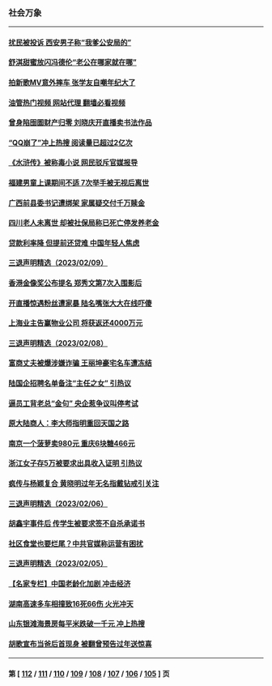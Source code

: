 ### 社会万象
---
#### [扰民被投诉 西安男子称“我爹公安局的”](../../pages/ncid282/n13927394.md?02112045) 
#### [舒淇甜蜜放闪冯德伦“老公在哪家就在哪”](../../pages/ncid282/n13927303.md?02112045) 
#### [拍新歌MV意外摔车 张学友自嘲年纪大了](../../pages/ncid282/n13927257.md?02112045) 
#### [油管热门视频 网站代理 翻墙必看视频](http://138.2.39.72:81/youtube.html?epic-marker?02112045)
#### [曾身陷囹圄财产归零 刘晓庆开直播卖书法作品](../../pages/ncid282/n13927287.md?02112045) 
#### [“QQ崩了”冲上热搜 阅读量已超过2亿次](../../pages/ncid282/n13926976.md?02112045) 
#### [《水浒传》被称毒小说 网民驳斥官媒报导](../../pages/ncid282/n13926922.md?02112045) 
#### [福建男童上课期间不适 7次举手被无视后离世](../../pages/ncid282/n13927029.md?02112045) 
#### [广西前县委书记遭绑架 家属疑交付千万赎金](../../pages/ncid282/n13926893.md?02112045) 
#### [四川老人未离世 却被社保局称已死亡停发养老金](../../pages/ncid282/n13926690.md?02112045) 
#### [贷款利率降 但提前还贷难 中国年轻人焦虑](../../pages/ncid282/n13926729.md?02112045) 
#### [三退声明精选（2023/02/09）](../../pages/ncid282/n13926715.md?02112045) 
#### [香港金像奖公布提名 郑秀文第7次入围影后](../../pages/ncid282/n13926523.md?02112045) 
#### [开直播惊遇粉丝遭家暴 陆名嘴张大大在线吓傻](../../pages/ncid282/n13926541.md?02112045) 
#### [上海业主告赢物业公司 将获返还4000万元](../../pages/ncid282/n13926083.md?02112045) 
#### [三退声明精选（2023/02/08）](../../pages/ncid282/n13925891.md?02112045) 
#### [富商丈夫被爆涉嫌诈骗 王丽坤豪宅名车遭冻结](../../pages/ncid282/n13925663.md?02112045) 
#### [陆国企招聘名单备注“主任之女” 引热议](../../pages/ncid282/n13925388.md?02112045) 
#### [逼员工背老总“金句” 央企惹争议叫停考试](../../pages/ncid282/n13925009.md?02112045) 
#### [原大陆商人：李大师指明重回天国之路](../../pages/ncid282/n13924994.md?02112045) 
#### [南京一个菠萝卖980元 重庆6块糖466元](../../pages/ncid282/n13924532.md?02112045) 
#### [浙江女子存5万被要求出具收入证明 引热议](../../pages/ncid282/n13924442.md?02112045) 
#### [疯传与杨颖复合 黄晓明过年无名指戴钻戒引关注](../../pages/ncid282/n13924175.md?02112045) 
#### [三退声明精选（2023/02/06）](../../pages/ncid282/n13924299.md?02112045) 
#### [胡鑫宇事件后 传学生被要求签不自杀承诺书](../../pages/ncid282/n13923673.md?02112045) 
#### [社区食堂也要烂尾？中共官媒称运营有困扰](../../pages/ncid282/n13923831.md?02112045) 
#### [三退声明精选（2023/02/05）](../../pages/ncid282/n13923566.md?02112045) 
#### [【名家专栏】中国老龄化加剧 冲击经济](../../pages/ncid282/n13919481.md?02112045) 
#### [湖南高速多车相撞致16死66伤 火光冲天](../../pages/ncid282/n13923041.md?02112045) 
#### [山东银滩海景房每平米跌破一千元 冲上热搜](../../pages/ncid282/n13922897.md?02112045) 
#### [胡歌宣布当爸后首现身 被翻曾预告过年送惊喜](../../pages/ncid282/n13922703.md?02112045) 

---
#### 第 [ [112](./112.md?02112045) / [111](./111.md?02112045) / [110](./110.md?02112045) / [109](./109.md?02112045) / [108](./108.md?02112045) / [107](./107.md?02112045) / [106](./106.md?02112045) / [105](./105.md?02112045) ] 页
